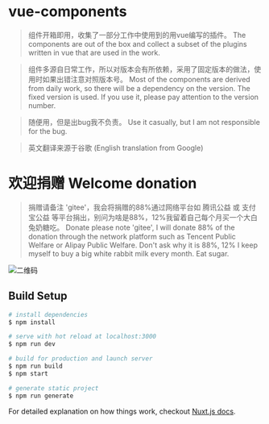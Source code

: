 # vue-components

> 组件开箱即用，收集了一部分工作中使用到的用vue编写的插件。
> The components are out of the box and collect a subset of the plugins written in vue that are used in the work.

> 组件多源自日常工作，所以对版本会有所依赖，采用了固定版本的做法，使用时如果出错注意对照版本号。
> Most of the components are derived from daily work, so there will be a dependency on the version. The fixed version is used. If you use it, please pay attention to the version number.

> 随便用，但是出bug我不负责。
> Use it casually, but I am not responsible for the bug.

> 英文翻译来源于谷歌
> (English translation from Google)

# 欢迎捐赠 Welcome donation

> 捐赠请备注 'gitee'，我会将捐赠的88%通过网络平台如 腾讯公益 或 支付宝公益 等平台捐出，别问为啥是88%，12%我留着自己每个月买一个大白兔奶糖吃。
> Donate please note 'gitee', I will donate 88% of the donation through the network platform such as Tencent Public Welfare or Alipay Public Welfare. Don't ask why it is 88%, 12% I keep myself to buy a big white rabbit milk every month. Eat sugar.

![二维码](/static/pay.jpg)

## Build Setup

``` bash
# install dependencies
$ npm install

# serve with hot reload at localhost:3000
$ npm run dev

# build for production and launch server
$ npm run build
$ npm start

# generate static project
$ npm run generate
```

For detailed explanation on how things work, checkout [Nuxt.js docs](https://nuxtjs.org).

